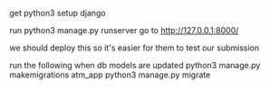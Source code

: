 get python3
setup django

run python3 manage.py runserver
go to http://127.0.0.1:8000/

we should deploy this so it's easier for them to test our submission



run the following when db models are updated
python3 manage.py makemigrations atm_app
python3 manage.py migrate